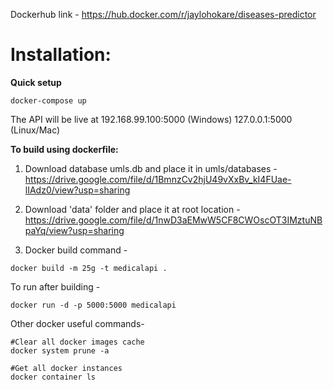 Dockerhub link - https://hub.docker.com/r/jaylohokare/diseases-predictor

<h1>Installation:</h1>

<b>Quick setup</b><br>

```
docker-compose up
```
The API will be live at 192.168.99.100:5000 (Windows) 127.0.0.1:5000 (Linux/Mac)


<b>To build using dockerfile:</b><br>

1. Download database umls.db and place it in umls/databases - 
https://drive.google.com/file/d/1BmnzCv2hjU49vXxBv_kI4FUae-lIAdz0/view?usp=sharing

2. Download 'data' folder and place it at root location - 
https://drive.google.com/file/d/1nwD3aEMwW5CF8CWOscOT3IMztuNBpaYq/view?usp=sharing

3. Docker build command - 
```
docker build -m 25g -t medicalapi .
```

To run after building - 
```
docker run -d -p 5000:5000 medicalapi
```

Other docker useful commands-
```
#Clear all docker images cache
docker system prune -a

#Get all docker instances
docker container ls

````
